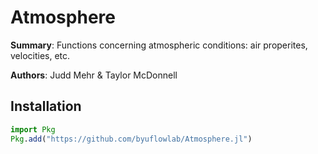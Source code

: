 # Atmosphere

**Summary**: Functions concerning atmospheric conditions: air properites, velocities, etc.

**Authors**: Judd Mehr & Taylor McDonnell

## Installation

```julia
import Pkg
Pkg.add("https://github.com/byuflowlab/Atmosphere.jl")
```
